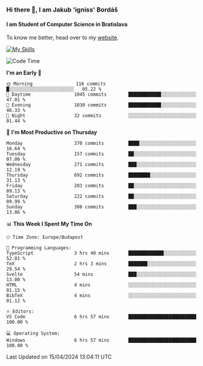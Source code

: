 ### Hi there 👋, I am Jakub 'igniss' Bordáš

#### I am Student of Computer Science in Bratislava
To know me better, head over to my [website](https://bordas.sk).

[![My Skills](https://skillicons.dev/icons?i=js,html,css,figma,svelte,java,kotlin,python,postgresql,typescript,nest,nodejs)](https://bordas.sk)


<!--START_SECTION:waka-->
![Code Time](http://img.shields.io/badge/Code%20Time-1%2C466%20hrs%2015%20mins-blue)

**I'm an Early 🐤** 

```text
🌞 Morning                116 commits         █░░░░░░░░░░░░░░░░░░░░░░░░   05.22 % 
🌆 Daytime                1045 commits        ████████████░░░░░░░░░░░░░   47.01 % 
🌃 Evening                1030 commits        ████████████░░░░░░░░░░░░░   46.33 % 
🌙 Night                  32 commits          ░░░░░░░░░░░░░░░░░░░░░░░░░   01.44 % 
```
📅 **I'm Most Productive on Thursday** 

```text
Monday                   370 commits         ████░░░░░░░░░░░░░░░░░░░░░   16.64 % 
Tuesday                  157 commits         ██░░░░░░░░░░░░░░░░░░░░░░░   07.06 % 
Wednesday                271 commits         ███░░░░░░░░░░░░░░░░░░░░░░   12.19 % 
Thursday                 692 commits         ████████░░░░░░░░░░░░░░░░░   31.13 % 
Friday                   203 commits         ██░░░░░░░░░░░░░░░░░░░░░░░   09.13 % 
Saturday                 222 commits         ██░░░░░░░░░░░░░░░░░░░░░░░   09.99 % 
Sunday                   308 commits         ███░░░░░░░░░░░░░░░░░░░░░░   13.86 % 
```


📊 **This Week I Spent My Time On** 

```text
🕑︎ Time Zone: Europe/Budapest

💬 Programming Languages: 
TypeScript               3 hrs 40 mins       █████████████░░░░░░░░░░░░   52.81 % 
TeX                      2 hrs 3 mins        ███████░░░░░░░░░░░░░░░░░░   29.54 % 
Svelte                   54 mins             ███░░░░░░░░░░░░░░░░░░░░░░   13.00 % 
HTML                     4 mins              ░░░░░░░░░░░░░░░░░░░░░░░░░   01.15 % 
BibTeX                   4 mins              ░░░░░░░░░░░░░░░░░░░░░░░░░   01.12 % 

🔥 Editors: 
VS Code                  6 hrs 57 mins       █████████████████████████   100.00 % 

💻 Operating System: 
Windows                  6 hrs 57 mins       █████████████████████████   100.00 % 
```


 Last Updated on 15/04/2024 13:04:11 UTC
<!--END_SECTION:waka-->
